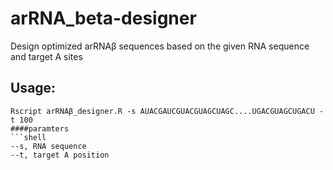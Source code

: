 # arRNA_beta-designer
Design optimized arRNAβ sequences based on the given RNA sequence and target A sites
## Usage:
```shell
Rscript arRNAβ_designer.R -s AUACGAUCGUACGUAGCUAGC....UGACGUAGCUGACU -t 100
####paramters
```shell
--s, RNA sequence
--t, target A position   

